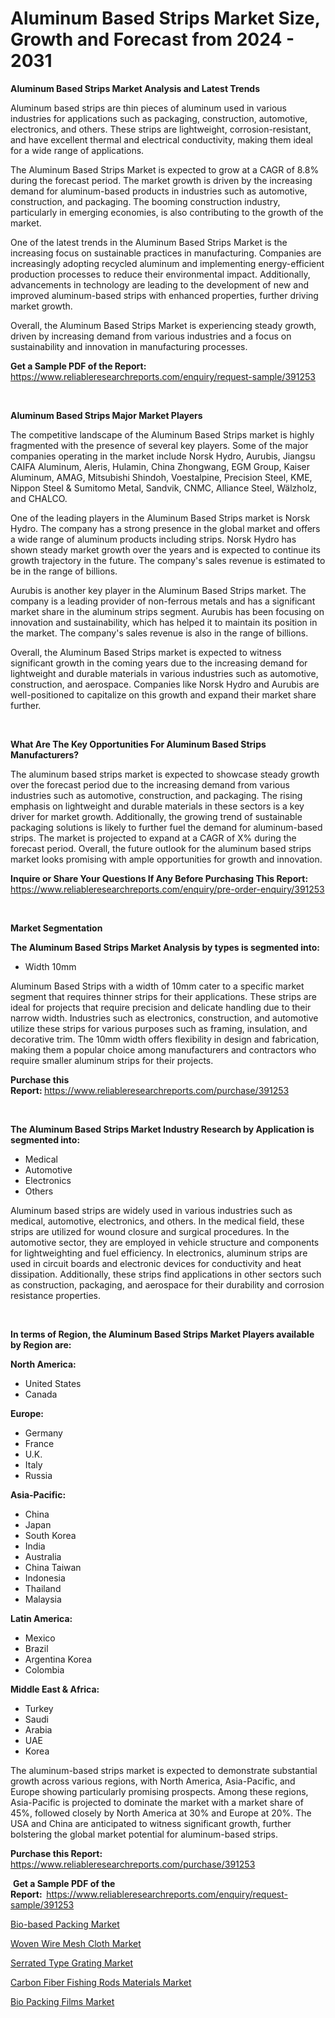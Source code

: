 <p><h1>Aluminum Based Strips Market Size, Growth and Forecast from 2024 - 2031</h1></p><p><strong>Aluminum Based Strips Market Analysis and Latest Trends</strong></p>
<p><p>Aluminum based strips are thin pieces of aluminum used in various industries for applications such as packaging, construction, automotive, electronics, and others. These strips are lightweight, corrosion-resistant, and have excellent thermal and electrical conductivity, making them ideal for a wide range of applications.</p><p>The Aluminum Based Strips Market is expected to grow at a CAGR of 8.8% during the forecast period. The market growth is driven by the increasing demand for aluminum-based products in industries such as automotive, construction, and packaging. The booming construction industry, particularly in emerging economies, is also contributing to the growth of the market.</p><p>One of the latest trends in the Aluminum Based Strips Market is the increasing focus on sustainable practices in manufacturing. Companies are increasingly adopting recycled aluminum and implementing energy-efficient production processes to reduce their environmental impact. Additionally, advancements in technology are leading to the development of new and improved aluminum-based strips with enhanced properties, further driving market growth.</p><p>Overall, the Aluminum Based Strips Market is experiencing steady growth, driven by increasing demand from various industries and a focus on sustainability and innovation in manufacturing processes.</p></p>
<p><strong>Get a Sample PDF of the Report:&nbsp;</strong> <a href="https://www.reliableresearchreports.com/enquiry/request-sample/391253">https://www.reliableresearchreports.com/enquiry/request-sample/391253</a></p>
<p>&nbsp;</p>
<p><strong>Aluminum Based Strips Major Market Players</strong></p>
<p><p>The competitive landscape of the Aluminum Based Strips market is highly fragmented with the presence of several key players. Some of the major companies operating in the market include Norsk Hydro, Aurubis, Jiangsu CAIFA Aluminum, Aleris, Hulamin, China Zhongwang, EGM Group, Kaiser Aluminum, AMAG, Mitsubishi Shindoh, Voestalpine, Precision Steel, KME, Nippon Steel & Sumitomo Metal, Sandvik, CNMC, Alliance Steel, Wälzholz, and CHALCO.</p><p>One of the leading players in the Aluminum Based Strips market is Norsk Hydro. The company has a strong presence in the global market and offers a wide range of aluminum products including strips. Norsk Hydro has shown steady market growth over the years and is expected to continue its growth trajectory in the future. The company's sales revenue is estimated to be in the range of billions.</p><p>Aurubis is another key player in the Aluminum Based Strips market. The company is a leading provider of non-ferrous metals and has a significant market share in the aluminum strips segment. Aurubis has been focusing on innovation and sustainability, which has helped it to maintain its position in the market. The company's sales revenue is also in the range of billions.</p><p>Overall, the Aluminum Based Strips market is expected to witness significant growth in the coming years due to the increasing demand for lightweight and durable materials in various industries such as automotive, construction, and aerospace. Companies like Norsk Hydro and Aurubis are well-positioned to capitalize on this growth and expand their market share further.</p></p>
<p>&nbsp;</p>
<p><strong>What Are The Key Opportunities For Aluminum Based Strips Manufacturers?</strong></p>
<p><p>The aluminum based strips market is expected to showcase steady growth over the forecast period due to the increasing demand from various industries such as automotive, construction, and packaging. The rising emphasis on lightweight and durable materials in these sectors is a key driver for market growth. Additionally, the growing trend of sustainable packaging solutions is likely to further fuel the demand for aluminum-based strips. The market is projected to expand at a CAGR of X% during the forecast period. Overall, the future outlook for the aluminum based strips market looks promising with ample opportunities for growth and innovation.</p></p>
<p><strong>Inquire or Share Your Questions If Any Before Purchasing This Report:</strong> <a href="https://www.reliableresearchreports.com/enquiry/pre-order-enquiry/391253">https://www.reliableresearchreports.com/enquiry/pre-order-enquiry/391253</a></p>
<p>&nbsp;</p>
<p><strong>Market Segmentation</strong></p>
<p><strong>The Aluminum Based Strips Market Analysis by types is segmented into:</strong></p>
<p><ul><li>Width 10mm</li></ul></p>
<p><p>Aluminum Based Strips with a width of 10mm cater to a specific market segment that requires thinner strips for their applications. These strips are ideal for projects that require precision and delicate handling due to their narrow width. Industries such as electronics, construction, and automotive utilize these strips for various purposes such as framing, insulation, and decorative trim. The 10mm width offers flexibility in design and fabrication, making them a popular choice among manufacturers and contractors who require smaller aluminum strips for their projects.</p></p>
<p><strong>Purchase this Report:&nbsp;</strong><a href="https://www.reliableresearchreports.com/purchase/391253">https://www.reliableresearchreports.com/purchase/391253</a></p>
<p>&nbsp;</p>
<p><strong>The Aluminum Based Strips Market Industry Research by Application is segmented into:</strong></p>
<p><ul><li>Medical</li><li>Automotive</li><li>Electronics</li><li>Others</li></ul></p>
<p><p>Aluminum based strips are widely used in various industries such as medical, automotive, electronics, and others. In the medical field, these strips are utilized for wound closure and surgical procedures. In the automotive sector, they are employed in vehicle structure and components for lightweighting and fuel efficiency. In electronics, aluminum strips are used in circuit boards and electronic devices for conductivity and heat dissipation. Additionally, these strips find applications in other sectors such as construction, packaging, and aerospace for their durability and corrosion resistance properties.</p></p>
<p>&nbsp;</p>
<p><strong>In terms of Region, the Aluminum Based Strips Market Players available by Region are:</strong></p>
<p>
    <p> <strong> North America: </strong>
        <ul>
            <li>United States</li>
            <li>Canada</li>
        </ul>
        </p> 
    <p> <strong> Europe: </strong>
        <ul>
            <li>Germany</li>
            <li>France</li>
            <li>U.K.</li>
            <li>Italy</li>
            <li>Russia</li>
        </ul>
        </p> 
    <p> <strong> Asia-Pacific: </strong>
        <ul>
            <li>China</li>
            <li>Japan</li>
            <li>South Korea</li>
            <li>India</li>
            <li>Australia</li>
            <li>China Taiwan</li>
            <li>Indonesia</li>
            <li>Thailand</li>
            <li>Malaysia</li>
        </ul>
        </p> 
    <p> <strong> Latin America: </strong>
        <ul>
            <li>Mexico</li>
            <li>Brazil</li>
            <li>Argentina Korea</li>
            <li>Colombia</li>
        </ul>
        </p> 
    <p> <strong> Middle East & Africa: </strong>
        <ul>
            <li>Turkey</li>
            <li>Saudi</li>
            <li>Arabia</li>
            <li>UAE</li>
            <li>Korea</li>
        </ul>
    </p>
    </p>
<p><p>The aluminum-based strips market is expected to demonstrate substantial growth across various regions, with North America, Asia-Pacific, and Europe showing particularly promising prospects. Among these regions, Asia-Pacific is projected to dominate the market with a market share of 45%, followed closely by North America at 30% and Europe at 20%. The USA and China are anticipated to witness significant growth, further bolstering the global market potential for aluminum-based strips.</p></p>
<p><strong>Purchase this Report: </strong><a href="https://www.reliableresearchreports.com/purchase/391253">https://www.reliableresearchreports.com/purchase/391253</a></p>
<p>&nbsp;<strong>Get a Sample PDF of the Report:&nbsp;&nbsp;</strong><a href="https://www.reliableresearchreports.com/enquiry/request-sample/391253">https://www.reliableresearchreports.com/enquiry/request-sample/391253</a></p>
<p><strong></strong></p>
<p><p><a href="https://faithful-glue-af3.notion.site/Bio-based-Packing-Market-Share-Market-New-Trends-Analysis-Report-By-Type-By-Application-By-End-u-c2558d76c71948fbaf59134157cbc83d">Bio-based Packing Market</a></p><p><a href="https://view.publitas.com/reportprime-1/woven-wire-mesh-cloth-market-research-report-the-key-to-successful-business-strategy-forecasted-for-period-from-2024-2031/">Woven Wire Mesh Cloth Market</a></p><p><a href="https://view.publitas.com/reportprime-1/serrated-type-grating-market-research-report-the-key-to-successful-business-strategy-forecasted-for-period-from-2024-2031/">Serrated Type Grating Market</a></p><p><a href="https://pretty-mail-caf.notion.site/Carbon-Fiber-Fishing-Rods-Materials-Market-Size-Focuses-on-Market-Dynamics-In-Depth-Analysis-and-Fu-2b4bee372a4e4fdabb1d2072d7472ea3">Carbon Fiber Fishing Rods Materials Market</a></p><p><a href="https://chivalrous-flock-a86.notion.site/Global-Bio-Packing-Films-Market-by-Types-Applications-and-Major-Players-with-Regional-Growth-Rate-99d8101b00244a1381249d9380a9fbab">Bio Packing Films Market</a></p></p>